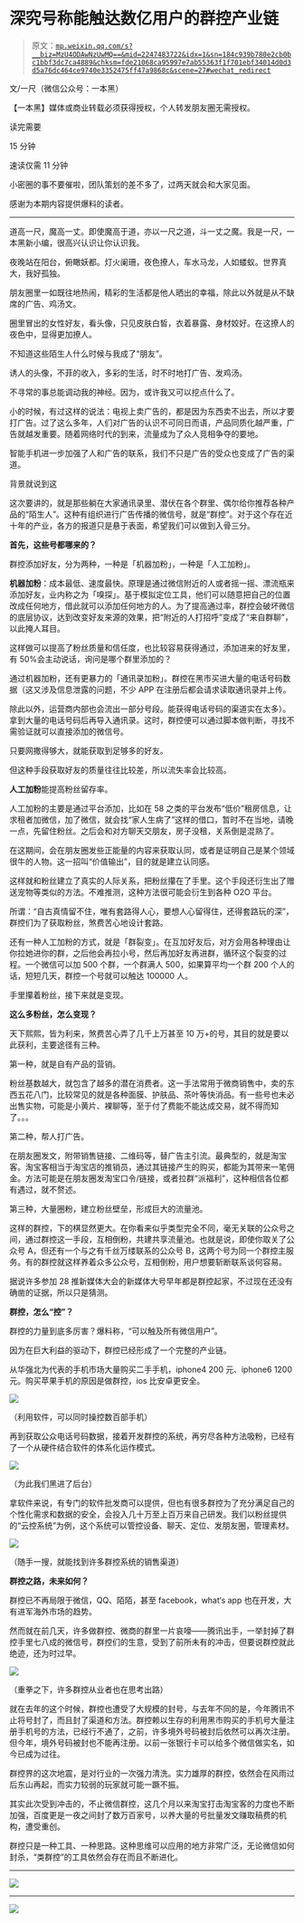 # 深究号称能触达数亿用户的群控产业链

> 原文：[`mp.weixin.qq.com/s?__biz=MzU4ODAwNzUwMQ==&mid=2247483722&idx=1&sn=184c939b780e2cb0bc1bbf3dc7ca4889&chksm=fde21068ca95997e7ab55363f1f701ebf34014d0d3d5a76dc464ce9740e3352475ff47a9868c&scene=27#wechat_redirect`](http://mp.weixin.qq.com/s?__biz=MzU4ODAwNzUwMQ==&mid=2247483722&idx=1&sn=184c939b780e2cb0bc1bbf3dc7ca4889&chksm=fde21068ca95997e7ab55363f1f701ebf34014d0d3d5a76dc464ce9740e3352475ff47a9868c&scene=27#wechat_redirect)

文/一尺（微信公众号：一本黑）

【一本黑】媒体或商业转载必须获得授权，个人转发朋友圈无需授权。

读完需要

15 分钟

速读仅需 11 分钟

小密圈的事不要催啦，团队策划的差不多了，过两天就会和大家见面。

感谢为本期内容提供爆料的读者。

* * *

道高一尺，魔高一丈。即使魔高于道，亦以一尺之道，斗一丈之魔。我是一尺，一本黑新小编，很高兴认识让你认识我。

夜晚站在阳台，俯瞰妖都。灯火阑珊，夜色撩人，车水马龙，人如蝼蚁。世界真大，我好孤独。

朋友圈里一如既往地热闹，精彩的生活都是他人晒出的幸福，除此以外就是从不缺席的广告、鸡汤文。

圈里冒出的女性好友，看头像，只见皮肤白皙，衣着暴露、身材姣好。在这撩人的夜色中，显得更加撩人。

不知道这些陌生人什么时候与我成了“朋友”。

诱人的头像，不菲的收入，多彩的生活，时不时地打广告、发鸡汤。

不寻常的事总能调动我的神经。因为，或许我又可以挖点什么了。

小的时候，有过这样的说法：电视上卖广告的，都是因为东西卖不出去，所以才要打广告。过了这么多年，人们对广告的认识不可同日而语，产品同质化越严重，广告就越发重要。随着网络时代的到来，流量成为了众人竞相争夺的要地。

智能手机进一步加强了人和广告的联系，我们不只是广告的受众也变成了广告的渠道。

背景就说到这

这次要讲的，就是那些躺在大家通讯录里、潜伏在各个群里、偶尔给你推荐各种产品的“陌生人”。这种有组织进行广告传播的微信号，就是“群控”。对于这个存在近十年的产业，各方的报道只是悬于表面，希望我们可以做到入骨三分。

**首先，这些号都哪来的？**

群控添加好友，分为两种，一种是「机器加粉」，一种是「人工加粉」。

**机器加粉**：成本最低、速度最快。原理是通过微信附近的人或者摇一摇、漂流瓶来添加好友，业内称之为「嗅探」。基于模拟定位工具，他们可以随意把自己的位置改成任何地方，借此就可以添加任何地方的人。为了提高通过率，群控会破坏微信的底层协议，达到改变好友来源的效果，把“附近的人打招呼”变成了“来自群聊”，以此掩人耳目。

这样做可以提高了粉丝质量和信任度，也比较容易获得通过，添加进来的好友里，有 50%会主动说话，询问是哪个群里添加的？

通过机器加粉，还有更暴力的「通讯录加粉」。群控在黑市买进大量的电话号码数据（这又涉及信息泄露的问题，不少 APP 在注册后都会请求读取通讯录并上传。

除此以外，运营商内部也会流出一部分号段。能获得电话号码的渠道实在太多）。拿到大量的电话号码后再导入通讯录。这时，群控便可以通过脚本做判断，寻找不需验证就可以直接添加的微信号。

只要网撒得够大，就能获取到足够多的好友。

但这种手段获取好友的质量往往比较差，所以流失率会比较高。

**人工加粉**能提高粉丝留存率。

人工加粉的主要是通过平台添加，比如在 58 之类的平台发布“低价”租房信息，让求租者加微信，加了微信，就会找“家人生病了”这样的借口，暂时不在当地，请晚一点，先留住粉丝。之后会和对方聊天交朋友，房子没租，关系倒是混熟了。

在这期间，会在朋友圈发些正能量的内容来获取认同，或者是证明自己是某个领域很牛的人物。这一招叫“价值输出”，目的就是建立认同感。

这样就和粉丝建立了真实的人际关系，把粉丝攥在了手里。这个手段还衍生出了赠送宠物等类似的方法。不难推测，这种方法很可能会衍生到各种 O2O 平台。

所谓：“自古真情留不住，唯有套路得人心，要想人心留得住，还得套路玩的深”，群控们为了获取粉丝，煞费苦心地设计套路。

还有一种人工加粉的方式，就是「群裂变」。在互加好友后，对方会用各种理由让你拉她进你的群，之后他会再拉小号，然后再加好友再进群，循环这个裂变的过程。一个微信可以加 500 个群，一个群满人 500，如果算平均一个群 200 个人的话，短短几天，群控一个号就可以触达 100000 人。

手里攥着粉丝，接下来就是变现。

**这么多粉丝，怎么变现？**

天下熙熙，皆为利来，煞费苦心弄了几千上万甚至 10 万+的号，其目的就是要以此获利，主要途径有三种。

第一种，就是自有产品的营销。

粉丝基数越大，就包含了越多的潜在消费者。这一手法常用于微商销售中，卖的东西五花八门，比较常见的就是各种面膜、护肤品、茶叶等快消品。有一些号也未必出售实物，可能是小黄片、裸聊等，至于付了费能不能达成交易，就不得而知了。。。

第二种，帮人打广告。

在朋友圈发文，附带销售链接、二维码等，替广告主引流。最典型的，就是淘宝客。淘宝客相当于淘宝店的推销员，通过其链接产生的购买，都能为其带来一笔佣金。方法可能是在朋友圈发淘宝口令/链接，或者拉群“派福利”，这种相信各位都有遇过，就不赘述。

第三种，大量圈粉，建立粉丝壁垒，形成巨大的流量池。

这样的群控，下的棋显然更大。在你看来似乎类型完全不同，毫无关联的公众号之间，通过群控这一手段，互相倒粉，共建共享流量池。也就是说，即使你取关了公众号 A，但还有一个与之有千丝万缕联系的公众号 B，这两个号为同一个群控主服务。有的群控就这样养着众多公众号，互相倒粉，用户想要斩断联系谈何容易。

据说许多参加 28 推新媒体大会的新媒体大号早年都是群控起家，不过现在还没有确凿的证据，所以只是猜测。

**群控，怎么“控”？**

群控的力量到底多厉害？爆料称，“可以触及所有微信用户”。

因为在巨大利益的驱动下，群控已经形成了一个完整的产业链。

从华强北为代表的手机市场大量购买二手手机，iphone4 200 元、iphone6 1200 元。购买苹果手机的原因是做群控，ios 比安卓更安全。

![](img/74ebdc904328e0c3e72db8bbed675db2.jpg)

（利用软件，可以同时操控数百部手机）

再到获取公众电话号码数据，接着开发群控的系统，再穷尽各种方法吸粉，已经有了一个从硬件结合软件的体系化运作模式。

![](img/1a12ea2e7d7e401945316587f6e8b2f8.jpg)

（为此我们黑进了后台）

拿软件来说，有专门的软件批发商可以提供，但也有很多群控为了充分满足自己的个性化需求和数据的安全，会投入几十万至上百万来自己研发。我们以粉丝提供的“云控系统”为例，这个系统可以管控设备、聊天、定位、发朋友圈，管理素材。

![](img/22035791da4bad671f2f9ac0cd62b065.jpg)

（随手一搜，就能找到许多群控系统的销售渠道）

**群控之路，未来如何？**

群控已不再局限于微信，QQ、陌陌，甚至 facebook，what‘s app 也在开发，大有进军海外市场的趋势。

然而就在前几天，许多做群控、微商的群里一片哀嚎——腾讯出手，一举封掉了群控手里七八成的微信号，群控们的生意，受到了前所未有的冲击，但要说群控就此绝迹，还为时过早。

![](img/53b4781db3d8385f700e8027b5f83752.jpg)

（重拳之下，许多群控从业者也在思考出路）

就在去年的这个时候，群控也遭受了大规模的封号，与去年不同的是，今年腾讯不止将号封了，而且封了渠道和方法。群控赖以生存的利用黑市购买的手机号大量注册手机号的方法，已经行不通了，之前，许多境外号码被封后依然可以再次注册。但今年，境外号码被封也不能再注册。以前一张银行卡可以给多个微信做实名，如今已成为过往。

群控界的这次地震，是对行业的一次强力清洗。实力雄厚的群控，依然会在风雨过后东山再起，而实力较弱的玩家就可能一蹶不振。

其实此次受到冲击的，不止微信群控，这几个月以来淘宝打击淘宝客的力度也不断加强，百度更是一夜之间封了数万百家号，以养大量的号批量发文赚取稿费的机构，遭受重创。

群控只是一种工具、一种思路。这种思维可以应用的地方非常广泛，无论微信如何封杀，“类群控”的工具依然会存在而且不断进化。

* * *

![](img/97275c2407458d575f00bb14829fec31.jpg)

* * *

![](img/56863e488515c4582dc06db333a96019.jpg)